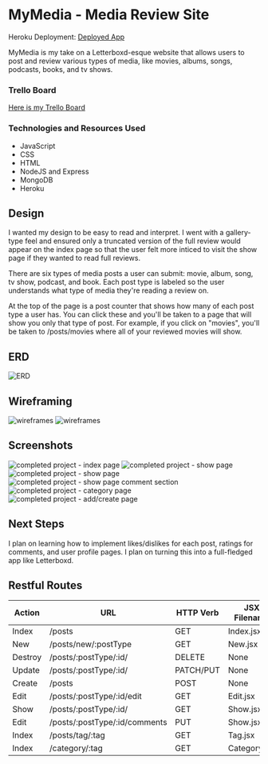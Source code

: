 
# MyMedia - Media Review Site

Heroku Deployment: [Deployed App](https://mymedia-review-site.herokuapp.com/)

MyMedia is my take on a Letterboxd-esque website that allows users to post and review various types of media, like movies, albums, songs, podcasts, books, and tv shows.

### Trello Board
[Here is my Trello Board](https://trello.com/b/qJoEQ4hx/mymedia-project)

### Technologies and Resources Used
* JavaScript
* CSS
* HTML
* NodeJS and Express
* MongoDB
* Heroku

## Design
I wanted my design to be easy to read and interpret. I went with a gallery-type feel and ensured only a truncated version of the full review would appear on the index page so that the user felt more inticed to visit the show page if they wanted to read full reviews.

There are six types of media posts a user can submit: movie, album, song, tv show, podcast, and book. Each post type is labeled so the user understands what type of media they're reading a review on.

At the top of the page is a post counter that shows how many of each post type a user has. You can click these and you'll be taken to a page that will show you only that type of post. For example, if you click on "movies", you'll be taken to /posts/movies where all of your reviewed movies will show.

## ERD
![ERD](https://i.imgur.com/SU1Wt4n.png)

## Wireframing
![wireframes](https://i.imgur.com/TE5Ncdk.png)
![wireframes](https://i.imgur.com/HTv3XyV.png)

## Screenshots
![completed project - index page](https://i.imgur.com/Xu2LCm8.png)
![completed project - show page](https://i.imgur.com/OeDcvbd.png)
![completed project - show page](https://i.imgur.com/3CkuTYb.png)
![completed project - show page comment section](https://i.imgur.com/KrmLr8x.png)
![completed project - category page](https://i.imgur.com/ECm0Tx6.png)
![completed project - add/create page](https://i.imgur.com/UAUi1Ak.png)

## Next Steps

I plan on learning how to implement likes/dislikes for each post, ratings for comments, and user profile pages. I plan on turning this into a full-fledged app like Letterboxd.

## Restful Routes

| Action    | URL                           | HTTP Verb | JSX Filename      | Mongoose Method        |
|-----------|-------------------------------|-----------|-------------------|------------------------|
| Index     | /posts                        | GET       | Index.jsx         | Post.find              |
| New       | /posts/new/:postType          | GET       | New.jsx           | None                   |
| Destroy   | /posts/:postType/:id/         | DELETE    | None              | Post.findByIdAndDelete |
| Update    | /posts/:postType/:id/         | PATCH/PUT | None              | Post.findByIdAndUpdate |
| Create    | /posts                        | POST      | None              | Post.create            |
| Edit      | /posts/:postType/:id/edit     | GET       | Edit.jsx          | Post.findById          |
| Show      | /posts/:postType/:id/         | GET       | Show.jsx          | Post.findById          |
| Edit      | /posts/:postType/:id/comments | PUT       | Show.jsx          | Post.findById          |
| Index     | /posts/tag/:tag               | GET       | Tag.jsx           | Post.find              |
| Index     | /category/:tag                | GET       | Category.jsx      | Post.find              |